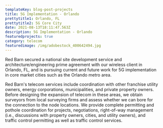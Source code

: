 ```yaml
---
templateKey: blog-post-projects
title: 5G Implementation - Orlando
prettytitle1: Orlando, FL
prettytitle2: 5G Core City
date: 2021-08-13T18:11:47.563Z
description: 5G Implementation - Orlando
featuredprojects: true
category: telecom
featuredimage: /img/adobestock_400642494.jpg
---
```

Red Barn secured a national site development service and architecture/engineering prime agreement with our wireless client in Orlando, FL, and is pursuing current and future work for 5G implementation in core market cities such as the Orlando metro area.

Red Barn's telecom services include coordination with other franchise utility owners, energy corporations, municipalities, and private property owners. Before designing the expansion of telecom in these areas, we obtain surveyors from local surveying firms and assess whether we can bore for the connection to the node locations. We provide complete permitting and pothole coordination for projects, negotiations, right-of-way management (i.e., discussions with property owners, cities, and utility owners), and traffic control permitting as well as traffic control services.